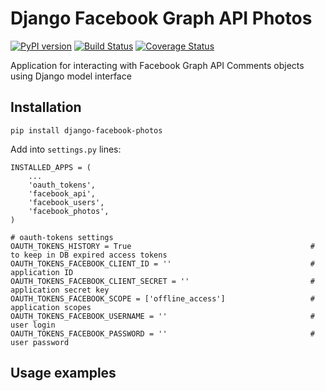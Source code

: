 # Django Facebook Graph API Photos

[![PyPI version](https://badge.fury.io/py/django-facebook-photos.png)](http://badge.fury.io/py/django-facebook-photos) [![Build Status](https://travis-ci.org/ramusus/django-facebook-photos.png?branch=master)](https://travis-ci.org/ramusus/django-facebook-photos) [![Coverage Status](https://coveralls.io/repos/ramusus/django-facebook-photos/badge.png?branch=master)](https://coveralls.io/r/ramusus/django-facebook-photos)

Application for interacting with Facebook Graph API Comments objects using Django model interface

## Installation

    pip install django-facebook-photos

Add into `settings.py` lines:

    INSTALLED_APPS = (
        ...
        'oauth_tokens',
        'facebook_api',
        'facebook_users',
        'facebook_photos',
    )

    # oauth-tokens settings
    OAUTH_TOKENS_HISTORY = True                                        # to keep in DB expired access tokens
    OAUTH_TOKENS_FACEBOOK_CLIENT_ID = ''                               # application ID
    OAUTH_TOKENS_FACEBOOK_CLIENT_SECRET = ''                           # application secret key
    OAUTH_TOKENS_FACEBOOK_SCOPE = ['offline_access']                   # application scopes
    OAUTH_TOKENS_FACEBOOK_USERNAME = ''                                # user login
    OAUTH_TOKENS_FACEBOOK_PASSWORD = ''                                # user password

## Usage examples
